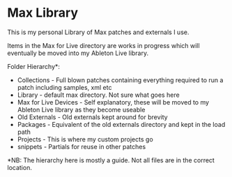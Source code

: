# Max Library

This is my personal Library of Max patches and externals I use.

Items in the Max for Live directory are works in progress which will eventually be moved into my Ableton Live library.

Folder Hierarchy*:

* Collections - Full blown patches containing everything required to run a patch including samples, xml etc
* Library - default max directory. Not sure what goes here
* Max for Live Devices - Self explanatory, these will be moved to my Ableton Live library as they become useable
* Old Externals - Old externals kept around for brevity
* Packages - Equivalent of the old externals directory and kept in the load path
* Projects - This is where my custom projects go
* snippets - Partials for reuse in other patches

*NB: The hierarchy here is mostly a guide. Not all files are in the correct location.